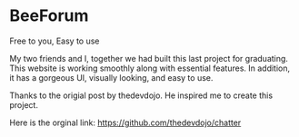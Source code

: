 # BeeForum
Free to you, Easy to use

My two friends and I, together we had built this last project for graduating. This website is working smoothly along with essential features. In addition, it has a gorgeous UI, visually looking, and easy to use.

Thanks to the origial post by thedevdojo. He inspired me to create this project.

Here is the orginal link: https://github.com/thedevdojo/chatter
